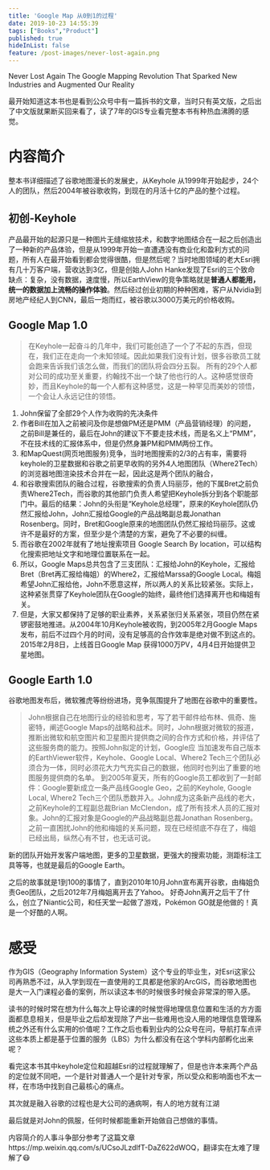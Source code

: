 ```yaml
---
title: 'Google Map 从0到1的过程'
date: 2019-10-23 14:55:39
tags: ["Books","Product"]
published: true
hideInList: false
feature: /post-images/never-lost-again.png
---
```

Never Lost Again 
The Google Mapping Revolution That Sparked New Industries and Augmented Our Reality

最开始知道这本书也是看到公众号中有一篇拆书的文章，当时只有英文版，之后出了中文版就果断买回来看了，读了7年的GIS专业看完整本书有种热血沸腾的感觉。

<!-- more -->

# 内容简介
整本书详细描述了谷歌地图漫长的发展史，从Keyhole 从1999年开始起步，24个人的团队，然后2004年被谷歌收购，到现在的月活十亿的产品的整个过程。

## 初创-Keyhole
产品最开始的起源只是一种图片无缝缩放技术，和数字地图结合在一起之后创造出了一种新的产品体验，但是从1999年开始一直遭遇没有商业化和盈利方式的问题，所有人在最开始看到都会觉得很酷，但是然后呢？当时地图领域的老大Esri拥有几十万客户端，营收达到3亿，但是创始人John Hanke发现了Esri的三个致命缺点：复杂，没有数据，速度慢，所以EarthView的竞争策略就是**普通人都能用，统一的数据加上流畅的操作体验**。然后经过创业初期的种种困难，客户从Nvidia到房地产经纪人到CNN，最后一炮而红，被谷歌以3000万美元的价格收购。

## Google Map 1.0
> 在Keyhole一起奋斗的几年中，我们可能创造了一个了不起的东西，但现在，我们正在走向一个未知领域。因此如果我们没有计划，很多谷歌员工就会跑来告诉我们该怎么做，而我们的团队将会四分五裂。
> 所有的29个人都对公司的成功至关重要，约翰找不出一个缺了他也行的人。这种感觉很奇妙，而且Keyhole的每一个人都有这种感觉，这是一种罕见而美妙的领悟，一个会让人永远记住的领悟。

1. John保留了全部29个人作为收购的先决条件
2. 作者Bill在加入之前被问及你是想做PM还是PMM（产品营销经理）的问题，之前Bill是兼任的，最后在John的建议下不要走技术线，而是名义上“PMM”，不在技术线的汇报体系中，但是仍然身兼PM和PMM两份工作。
3. 和MapQuest(网页地图服务)竞争，当时地图搜索的2/3的占有率，需要将keyhole的卫星数据和谷歌之前更早收购的另外4人地图团队（Where2Tech）的浏览器地图渲染技术合并在一起，因此这是两个团队的融合，
4. 和谷歌搜索团队的融合过程，谷歌搜索的负责人玛丽莎，他的下属Bret之前负责Where2Tech，而谷歌的其他部门负责人希望把Keyhole拆分到各个职能部门中。最后的结果：John的头衔是“Keyhole总经理”，原来的Keyhole团队仍然汇报给John，John汇报给Google的产品战略副总裁Jonathan Rosenberg。同时，Bret和Google原来的地图团队仍然汇报给玛丽莎。这或许不是最好的方案，但至少是个清楚的方案，避免了不必要的纠缠。
5. 而谷歌在2002年就有了地址搜索项目 Google Search By location，可以结构化搜索把地址文字和地理位置联系在一起。
6. 所以，Google Maps总共包含了三支团队：汇报给John的Keyhole，汇报给Bret（Bret再汇报给梅姐）的Where2，汇报给Marssa的Google Local。梅姐希望John汇报给他，John不愿意这样，所以两人的关系比较紧张。实际上，这种紧张贯穿了Keyhole团队在Google的始终，最终他们选择离开也和梅姐有关。
7. 但是，大家又都保持了足够的职业素养，关系紧张归关系紧张，项目仍然在紧锣密鼓地推进。从2004年10月Keyhole被收购，到2005年2月Google Maps发布，前后不过四个月的时间，没有足够高的合作效率是绝对做不到这点的。2015年2月8日，上线首日Google Map 获得1000万PV，4月4日开始提供卫星地图。

## Google Earth 1.0
谷歌地图发布后，微软雅虎等纷纷进场，竞争氛围提升了地图在谷歌中的重要性。
> John根据自己在地图行业的经验和思考，写了若干邮件给布林、佩奇、施密特，阐述Google Maps的战略和战术。同时，John根据对微软的报道，推断出微软和航空图片和卫星图片提供商之间的合作方式和价格，并评估了这些服务商的能力。按照John拟定的计划，Google应 当加速发布自己版本的EarthViewer软件，Keyhole、Google Local、Where2 Tech三个团队必须合为一体，同时必须花大力气充实自己的数据，他同时也列出了重要的地图服务提供商的名单。
> 到2005年夏天，所有的Google员工都收到了一封邮件：Google要新成立一条产品线Google Geo，之前的Keyhole, Google Local, Where2 Tech三个团队悉数并入。John成为这条新产品线的老大，之前Keyhole的工程副总裁Brian McClendon，成了所有技术人员的汇报对象。John的汇报对象是Google的产品战略副总裁Jonathan Rosenberg。
之前一直困扰John的他和梅姐的关系问题，现在已经彻底不存在了，梅姐已经出局，纵然心有不甘，也无话可说。


新的团队开始开发客户端地图，更多的卫星数据，更强大的搜索功能，测距标注工具等等，也就是最后的Google Earth。

之后的故事就是1到100的事情了，直到2010年10月John宣布离开谷歌，由梅姐负责Geo团队，之后2012年7月梅姐离开去了Yahoo。
好奇John离开之后干了什么，创立了Niantic公司，和任天堂一起做了游戏，Pokémon GO就是他做的！真是一个好酷的人啊。

# 感受
作为GIS（Geography Information System）这个专业的毕业生，对Esri这家公司再熟悉不过，从入学到现在一直使用的工具都是他家的ArcGIS，而谷歌地图也是大一入门课程必备的案例，所以读这本书的时候很多时候会非常深的带入感。

读书的时候时常在想为什么每次上导论课的时候觉得地理信息位置和生活的方方面面都息息相关，但是毕业之后却发现除了产出一些难用也没人用的地理信息管理系统之外还有什么实用的价值呢？工作之后也看到业内的公众号在问，导航打车点评这些本质上都是基于位置的服务（LBS）为什么都没有在这个学科内部孵化出来呢？

看完这本书其中keyhole定位和超越Esri的过程就理解了，但是也许本来两个产品的定位就不同吧，一个是针对普通人一个是针对专家，所以受众和影响面也不太一样，在市场中找到自己最核心的痛点。

其次就是融入谷歌的过程也是大公司的通病啊，有人的地方就有江湖

最后就是对John的佩服，任何时候都能重新开始做自己想做的事情。



内容简介的人事斗争部分参考了这篇文章https://mp.weixin.qq.com/s/UCsoJLzdIfT-DaZ622dWOQ，翻译实在太难了理解了😷
